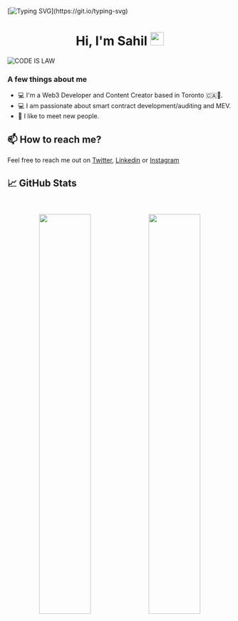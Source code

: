 <!--
**SahilAujla/SahilAujla** is a ✨ _special_ ✨ repository because its `README.md` (this file) appears on your GitHub profile.

Here are some ideas to get you started:

- 🔭 I’m currently working on ...
- 🌱 I’m currently learning ...
- 👯 I’m looking to collaborate on ...
- 🤔 I’m looking for help with ...
- 💬 Ask me about ...
- 📫 How to reach me: ...
- 😄 Pronouns: ...
- ⚡ Fun fact: ...
-->

[![Typing SVG](https://readme-typing-svg.herokuapp.com?size=24&width=600&lines=Welcome+To+Sahil's+GitHub+Profile!)](https://git.io/typing-svg)

<h1 align="center">Hi, I'm Sahil <img src="https://raw.githubusercontent.com/MartinHeinz/MartinHeinz/master/wave.gif" width="30px"></h1>

![CODE IS LAW](https://user-images.githubusercontent.com/83442423/161376313-9fb4d86d-b1e1-48cf-ab3b-0e8c0df63f56.png)


### A few things about me

- 💻 I'm a Web3 Developer and Content Creator based in Toronto 🇨🇦🍁.
- 💻 I am passionate about smart contract development/auditing and MEV.
- 🤝 I like to meet new people.

## 📫 How to reach me?

Feel free to reach me out on [Twitter](https://twitter.com/SahilAujla15), [Linkedin](https://www.linkedin.com/in/sahil-aujla-826ab7211/) or [Instagram](https://www.instagram.com/s_aujla2213)

## 📈 GitHub Stats
<br>
<p align="center">
  <img width="48%" src="https://github-readme-stats.vercel.app/api?username=SahilAujla&show_icons=true&theme=radical" />
  <img width="48%" src="https://github-readme-streak-stats.herokuapp.com/?user=SahilAujla&theme=radical" />
</p>
